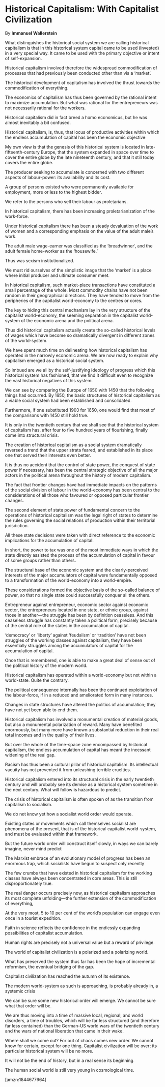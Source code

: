 Historical Capitalism: With Capitalist Civilization
===================================================

By **Immanuel Wallerstein**

What distinguishes the historical social system we are calling historical
capitalism is that in this historical system capital came to be used (invested)
in a very special way. It came to be used with the primary objective or intent
of self-expansion.

Historical capitalism involved therefore the widespread commodification of
processes that had previously been conducted other than via a ‘market’.

The historical development of capitalism has involved the thrust towards the
commodification of everything.

The economics of capitalism has thus been governed by the rational intent to
maximize accumulation. But what was rational for the entrepreneurs was not
necessarily rational for the workers.

Historical capitalism did in fact breed a homo economicus, but he was almost
inevitably a bit confused.

Historical capitalism, is, thus, that locus of productive activities within
which the endless accumulation of capital has been the economic objective

My own view is that the genesis of this historical system is located in
late-fifteenth-century Europe, that the system expanded in space over time to
cover the entire globe by the late nineteenth century, and that it still today
covers the entire globe.

The producer seeking to accumulate is concerned with two different aspects of
labour-power: its availability and its cost.

A group of persons existed who were permanently available for employment, more
or less to the highest bidder.

We refer to the persons who sell their labour as proletarians.

In historical capitalism, there has been increasing proletarianization of the
work-force.

Under historical capitalism there has been a steady devaluation of the work of
women and a corresponding emphasis on the value of the adult male’s work.

The adult male wage-earner was classified as the ‘breadwinner’, and the adult
female home-worker as the ‘housewife.’

Thus was sexism institutionalized.

We must rid ourselves of the simplistic image that the ‘market’ is a place where
initial producer and ultimate consumer meet.

In historical capitalism, such market-place transactions have constituted a
small percentage of the whole. Most commodity chains have not been random in
their geographical directions. They have tended to move from the peripheries of
the capitalist world-economy to the centres or cores.

The key to hiding this central mechanism lay in the very structure of the
capitalist world-economy, the seeming separation in the capitalist world-system
of the economic arena and the political arena.

Thus did historical capitalism actually create the so-called historical levels
of wages which have become so dramatically divergent in different zones of the
world-system.

We have spent much time on delineating how historical capitalism has operated in
the narrowly economic arena. We are now ready to explain why capitalism emerged
as a historical social system.

So imbued are we all by the self-justifying ideology of progress which this
historical system has fashioned, that we find it difficult even to recognize the
vast historical negatives of this system.

We can see by comparing the Europe of 1650 with 1450 that the following things
had occurred. By 1650, the basic structures of historical capitalism as a viable
social system had been established and consolidated.

Furthermore, if one substituted 1900 for 1650, one would find that most of the
comparisons with 1450 still hold true.

It is only in the twentieth century that we shall see that the historical system
of capitalism has, after four to five hundred years of flourishing, finally come
into structural crisis.

The creation of historical capitalism as a social system dramatically reversed a
trend that the upper strata feared, and established in its place one that served
their interests even better.

It is thus no accident that the control of state power, the conquest of state
power if necessary, has been the central strategic objective of all the major
actors in the political arena throughout the history of modern capitalism.

The fact that frontier changes have had immediate impacts on the patterns of the
social division of labour in the world-economy has been central to the
considerations of all those who favoured or opposed particular frontier changes.

The second element of state power of fundamental concern to the operations of
historical capitalism was the legal right of states to determine the rules
governing the social relations of production within their territorial
jurisdiction.

All these state decisions were taken with direct reference to the economic
implications for the accumulation of capital.

In short, the power to tax was one of the most immediate ways in which the state
directly assisted the process of the accumulation of capital in favour of some
groups rather than others.

The structural base of the economic system and the clearly-perceived interests
of the major accumulators of capital were fundamentally opposed to a
transformation of the world-economy into a world-empire.

These considerations formed the objective basis of the so-called balance of
power, so that no single state could successfully conquer all the others.

Entrepreneur against entrepreneur, economic sector against economic sector, the
entrepreneurs located in one state, or ethnic group, against those in
another—the struggle has been by definition ceaseless. And this ceaseless
struggle has constantly taken a political form, precisely because of the central
role of the states in the accumulation of capital.

‘democracy’ or ‘liberty’ against ‘feudalism’ or ‘tradition’ have not been
struggles of the working classes against capitalism, they have been essentially
struggles among the accumulators of capital for the accumulation of capital.

Once that is remembered, one is able to make a great deal of sense out of the
political history of the modern world.

Historical capitalism has operated within a world-economy but not within a
world-state. Quite the contrary.

The political consequence internally has been the continued exploitation of the
labour-force, if in a reduced and ameliorated form in many instances.

Changes in state structures have altered the politics of accumulation; they have
not yet been able to end them.

Historical capitalism has involved a monumental creation of material goods, but
also a monumental polarization of reward. Many have benefited enormously, but
many more have known a substantial reduction in their real total incomes and in
the quality of their lives.

But over the whole of the time-space zone encompassed by historical capitalism,
the endless accumulation of capital has meant the incessant widening of the real
gap.

Racism has thus been a cultural pillar of historical capitalism. Its
intellectual vacuity has not prevented it from unleashing terrible cruelties.

Historical capitalism entered into its structural crisis in the early twentieth
century and will probably see its demise as a historical system sometime in the
next century. What will follow is hazardous to predict.

The crisis of historical capitalism is often spoken of as the transition from
capitalism to socialism.

We do not know yet how a socialist world order would operate.

Existing states or movements which call themselves socialist are phenomena of
the present, that is of the historical capitalist world-system, and must be
evaluated within that framework.

But the future world order will construct itself slowly, in ways we can barely
imagine, never mind predict

The Marxist embrace of an evolutionary model of progress has been an enormous
trap, which socialists have begun to suspect only recently

The few crumbs that have existed in historical capitalism for the working
classes have always been concentrated in core areas. This is still
disproportionately true.

The real danger occurs precisely now, as historical capitalism approaches its
most complete unfolding—the further extension of the commodification of
everything,

At the very most, 5 to 10 per cent of the world’s population can engage even
once in a tourist expedition.

Faith in science reflects the confidence in the endlessly expanding
possibilities of capitalist accumulation.

Human rights are precisely not a universal value but a reward of privilege.

The world of capitalist civilization is a polarized and a polarizing world.

What has preserved the system thus far has been the hope of incremental
reformism, the eventual bridging of the gap.

Capitalist civilization has reached the autumn of its existence.

The modern world-system as such is approaching, is probably already in, a
systemic crisis

We can be sure some new historical order will emerge. We cannot be sure what
that order will be.

We are thus moving into a time of massive local, regional, and world disorders,
a time of troubles, which will be far less structured (and therefore far less
contained) than the German-US world wars of the twentieth century and the wars
of national liberation that came in their wake.

Where shall we come out? For out of chaos comes new order. We cannot know for
certain, except for one thing. Capitalist civilization will be over; its
particular historical system will be no more.

It will not be the end of history, but in a real sense its beginning.

The human social world is still very young in cosmological time.

[amzn:1844677664]

